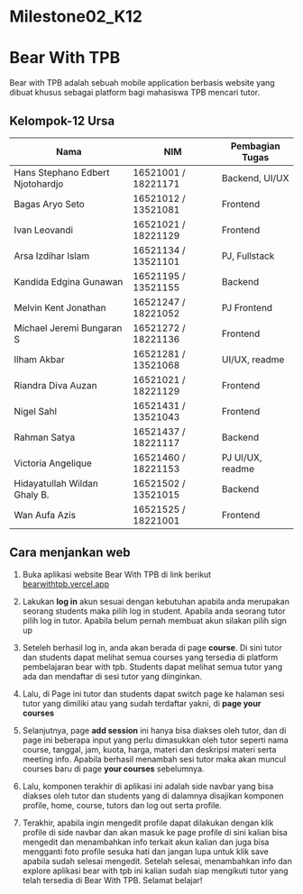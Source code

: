 # Milestone02_K12

# Bear With TPB
Bear with TPB adalah sebuah mobile application berbasis website yang dibuat khusus sebagai platform bagi mahasiswa TPB mencari tutor.  
## Kelompok-12 Ursa

| Nama | NIM | Pembagian Tugas |
| ------| ---- | ---- |
| Hans Stephano Edbert Njotohardjo | 16521001 / 18221171 | Backend, UI/UX |
| Bagas Aryo Seto | 16521012 / 13521081 | Frontend |
| Ivan Leovandi | 16521021 / 18221129 | Frontend |
| Arsa Izdihar Islam | 16521134 / 13521101 | PJ, Fullstack |
| Kandida Edgina Gunawan | 16521195 / 13521155 | Backend |
| Melvin Kent Jonathan | 16521247 / 18221052 | PJ Frontend |
| Michael Jeremi Bungaran S | 16521272 / 18221136 | Frontend |
| Ilham Akbar | 16521281 / 13521068 | UI/UX, readme |
| Riandra Diva Auzan  | 16521021 / 18221129 | Frontend |
| Nigel Sahl | 16521431 / 13521043 | Frontend |
| Rahman Satya  | 16521437 / 18221117 | Backend |
| Victoria Angelique | 16521460 / 18221153 | PJ UI/UX, readme |
| Hidayatullah Wildan Ghaly B. | 16521502 / 13521015 | Backend |
| Wan Aufa Azis | 16521525 / 18221001 | Frontend |

## Cara menjankan web 
 1. Buka aplikasi website Bear With TPB di link berikut [bearwithtpb.vercel.app](https://bearwithtpb.vercel.app) 
 
 2. Lakukan **log in** akun sesuai dengan kebutuhan apabila anda merupakan seorang students maka pilih log in student. Apabila anda seorang tutor pilih log in tutor. Apabila belum pernah membuat akun silakan pilih sign up
 
 3. Seteleh berhasil log in, anda akan berada di page **course**.  Di sini tutor dan students dapat melihat semua courses yang tersedia di platform pembelajaran bear with tpb. Students dapat melihat semua tutor yang ada dan mendaftar di sesi tutor yang diinginkan. 
 
 4.  Lalu, di Page ini tutor dan students dapat switch page ke halaman sesi tutor yang dimiliki atau yang sudah terdaftar yakni, di **page your courses**

 5.  Selanjutnya, page **add session** ini hanya bisa diakses oleh tutor, dan di page ini beberapa input yang perlu dimasukkan oleh tutor seperti nama course, tanggal, jam, kuota, harga, materi dan deskripsi materi serta meeting info. Apabila berhasil menambah sesi tutor maka akan muncul courses baru di page **your courses** sebelumnya. 
 
 6.  Lalu, komponen terakhir di aplikasi ini adalah side navbar yang bisa diakses oleh tutor dan students yang di dalamnya disajikan komponen profile, home, course, tutors dan log out serta profile. 
 
 7.   Terakhir, apabila ingin mengedit profile dapat dilakukan dengan klik profile di side navbar dan akan masuk ke page profile di sini kalian bisa mengedit dan menambahkan info terkait akun kalian dan juga bisa mengganti foto profile sesuka hati dan jangan lupa untuk klik save apabila sudah selesai mengedit. Setelah selesai, menambahkan info dan explore aplikasi bear with tpb ini kalian sudah siap mengikuti tutor yang telah tersedia di Bear With TPB. Selamat belajar! 

 
